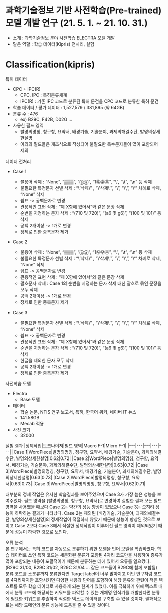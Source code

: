 # 과학기술정보 기반 사전학습(Pre-trained) 모델 개발 연구 (21. 5. 1. ~ 21. 10. 31.)
- 소개 : 과학기술정보 분야 사전학습 ELECTRA 모델 개발
- 맡은 역할 : 학습 데이터(Kipris) 전처리, 실험

# Classification(kipris)

특허 데이터
- CPC + IPC(R) 
  - CPC, IPC : 특허분류체계
  - IPC(R) : 기존 IPC 코드로 분류된 특허 문건을 CPC 코드로 분류한 특허 문건
- 학습 데이터 / 평가 데이터 : 1,527,579 / 381,895 (약 64GB)
- 분류 수 : 476
  - ex) B29C, F42B, D02G ...
- 사용한 필드 영역
  - 발명의명칭, 청구항, 요약서, 배경기술, 기술분야, 과제의해결수단, 발명의상세한설명
  - 이외의 필드들은 개조식으로 작성되어 불필요한 특수문자들이 많이 포함되어 제외

데이터 전처리
- Case 1
  - 불용어 삭제 : “None”, “▒▒▒”, “ⓐⓐ”, “1㉾㉾㉾”, “\”, “\t”, “\n” 등 삭제
  - 불필요한 특정문자 선별 삭제 : “\‘삭제\” , “\’삭제\‘”, “\\”, “\’,”, “\‘” 차례로 삭제, “None” 삭제
  - 쉼표 -> 공백문자로 변경
  - 관용적인 표현 삭제 : “제 X항에 있어서”와 같은 문장 삭제
  - 순번을 지정하는 문자 삭제 : “(710 및 720)”, “(a6 및 g6)”, “(100 및 101)” 등 삭제
  - 공백 2개이상 -> 1개로 변경
  - 정제로 인한 중복문자 제거

- Case 2
  - 불용어 삭제 : “None”, “▒▒▒”, “ⓐⓐ”, “1㉾㉾㉾”, “\”, “\t”, “\n” 등 삭제
  - 불필요한 특정문자 선별 삭제 : “\‘삭제\” , “\’삭제\‘”, “\\”, “\’,”, “\‘” 차례로 삭제, “None” 삭제
  - 쉼표 -> 공백문자로 변경
  - 관용적인 표현 삭제 : “제 X항에 있어서”와 같은 문장 삭제
  - 괄호문자 삭제 : Case 1의 순번을 지정하는 문자 삭제 대신 괄호로 묶인 문장을 모두 삭제
  - 공백 2개이상 -> 1개로 변경
  - 정제로 인한 중복문자 제거

- Case 3
  - 불필요한 특정문자 선별 삭제 : “\‘삭제\” , “\’삭제\‘”, “\\”, “\’,”, “\‘” 차례로 삭제, “None” 삭제
  - 쉼표 -> 공백문자로 변경
  - 관용적인 표현 삭제 : “제 X항에 있어서”와 같은 문장 삭제
  - 순번을 지정하는 문자 삭제 : “(710 및 720)”, “(a6 및 g6)”, “(100 및 101)” 등 삭제
  - 한글을 제외한 문자 모두 삭제
  - 공백 2개이상 -> 1개로 변경
  - 정제로 인한 중복문자 제거

사전학습 모델
- Electra 
  - Base 모델
- 데이터
  - 학술 논문, NTIS 연구 보고서, 특허, 한국어 위키, 네이버 IT 뉴스
  - 141.58GB
  - Mecab 적용
- 사전 크기
  - 32000
  
실험 결과
|정제작업|토크나이저|필드 영역|Macro F-1|Micro F-1|
|---|---|---|---|---|
|Case 1|WordPiece|발명의명칭, 청구항, 요약서, 배경기술, 기술분야, 과제의해결수단, 발명의상세한설명|0.62|0.72|
|Case 2|WordPiece|발명의명칭, 청구항, 요약서, 배경기술, 기술분야, 과제의해결수단, 발명의상세한설명|0.63|0.72|
|Case 3|WordPiece|발명의명칭, 청구항, 요약서, 배경기술, 기술분야, 과제의해결수단, 발명의상세한설명|0.63|0.73|
|Case 2|WordPiece|발명의명칭, 청구항, 요약서|0.63|0.73|
|Case 3|WordPiece|발명의명칭, 청구항, 요약서|0.62|0.71|

대부분의 정제 작업은 유사한 학습결과를 보여주었으며 Case 3가 가장 높은 성능을 보여주었다. 필드 영역을 [발명의명칭, 청구항, 요약서]로 변경하여 실험한 결과 모든 필드 영역을 사용했을 때보다 Case 2는 약간의 성능 향상이 있었으나 Case 3는 오히려 성능이 하락하는 결과가 나타났다. Case 2는 제외된 [배경기술, 기술분야, 과제의해결수단, 발명의상세한설명]의 정제작업이 적절하지 않았기 때문에 성능이 향상된 것으로 보이고 Case 2보다 Case 3에서 적절한 정제작업이 이루어진 필드 영역이 제외되었기 때문에 성능이 하락한 것으로 보인다.

오류 분석  
본 연구에서는 특허 코드를 자동으로 분류하기 위한 모델을 언어 모델을 학습하였다. 학습 데이터로 쓰인 특허 코드는 세분화된 분류가 포함된 4자리 코드만을 사용하여 종류가 많아 포함되는 내용이 포괄적이기 때문에 분류하는 데에 있어서 오류를 일으켰다.  
(B29C 31/00, B29C 31/02, B29C 31/04 ... 같은 코드들이 B29C에 함께 포함됨)  
분류 코드를 소분류까지 분류한다면 Target label이 너무 많아지고 이번 연구처럼 코드를 4자리까지만 포함시키면 다양한 내용과 단어를 포함하여 해당 분류와 관련이 적은 텍스트를 모두 학습 데이터로 사용하게 되는 한계가 있었다. 이를 극복하기 위해 텍스트 내에서 분류 코드에 해당되는 키워드를 파악할 수 있는 개체명 인식기를 개발한다면 분류에 필요한 키워드를 추출하여 적절한 텍스트 데이터를 구축할 수 있을 것이다. 결과적으로는 해당 도메인의 분류 성능에 도움을 줄 수 있을 것이다.
<!-- 
명령어 예시
- CUDA_VISIBLE_DEVICES=0 python train.py -Level 3 -s_year 2003 -e_year 2017 -batch_size 64 -max_length 256 -kisti_label false -desc all_Batch_Size_64_Max_Len_256
- Level : 데이터 파일 이름 (전처리 level)
- s_year : 데이터 파일 이름 (시작 연도)
- e_year : 데이터 파일 이름 (끝 연도)
- batch_size : 배치 사이즈
- max_length : 최대 시퀀스 길이
- kisti_label : kisti 데이터 label만 사용할지 유무
- desc : 저장될 파일명 (추가 설명을 작성) -->

